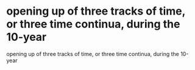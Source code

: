 # opening up of three tracks of time, or three time continua, during the 10-year

opening up of three tracks of time, or three time continua, during the 10-year